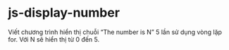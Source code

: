 # js-display-number
Viết chương trình hiển thị chuỗi “The number is N” 5 lần sử dụng vòng lặp for. Với N sẽ hiển thị từ 0 đến 5.   
